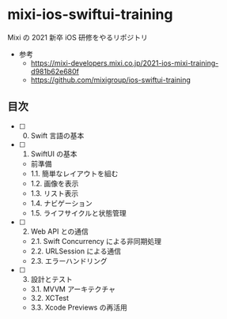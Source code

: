 # mixi-ios-swiftui-training

Mixi の 2021 新卒 iOS 研修をやるリポジトリ

- 参考
  - https://mixi-developers.mixi.co.jp/2021-ios-mixi-training-d981b62e680f
  - https://github.com/mixigroup/ios-swiftui-training

## 目次

- [ ] 0. Swift 言語の基本
- [ ] 1. SwiftUI の基本
  - 前準備
  - 1.1. 簡単なレイアウトを組む
  - 1.2. 画像を表示
  - 1.3. リスト表示
  - 1.4. ナビゲーション
  - 1.5. ライフサイクルと状態管理
- [ ] 2. Web API との通信
  - 2.1. Swift Concurrency による非同期処理
  - 2.2. URLSession による通信
  - 2.3. エラーハンドリング
- [ ] 3. 設計とテスト
  - 3.1. MVVM アーキテクチャ
  - 3.2. XCTest
  - 3.3. Xcode Previews の再活用
